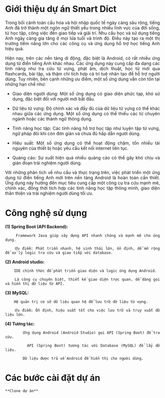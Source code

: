# Giới thiệu dự án Smart Dict

<div style="text-align: justify;">
Trong bối cảnh toàn cầu hóa và hội nhập quốc tế ngày càng sâu rộng, tiếng Anh đã trở thành một ngôn ngữ thiết yếu trong nhiều lĩnh vực của đời sống, từ học tập, công việc đến giao tiếp và giải trí. Nhu cầu học và sử dụng tiếng Anh ngày càng gia tăng ở mọi lứa tuổi và trình độ. Điều này tạo ra một thị trường tiềm năng lớn cho các công cụ và ứng dụng hỗ trợ học tiếng Anh hiệu quả.
	
Hiện nay, trên các nền tảng di động, đặc biệt là Android, có rất nhiều ứng dụng từ điển tiếng Anh khác nhau. Các ứng dụng này cung cấp đa dạng các tính năng như tra cứu từ vựng, phát âm, dịch thuật, học từ mới qua flashcards, bài tập, và thậm chí tích hợp cả trí tuệ nhân tạo để hỗ trợ người dùng. Tuy nhiên, bên cạnh những ưu điểm, một số ứng dụng vẫn còn tồn tại những hạn chế như:

+ Giao diện người dùng: Một số ứng dụng có giao diện phức tạp, khó sử dụng, 	đặc biệt đối với người mới bắt đầu.
 
+ Dữ liệu từ vựng: Độ chính xác và đầy đủ của dữ liệu từ vựng có thể khác nhau giữa các ứng dụng. Một số ứng dụng có thể thiếu các từ chuyên ngành hoặc các thành ngữ thông dụng.
 
+ Tính năng học tập: Các tính năng hỗ trợ học tập như luyện tập từ vựng, ngữ pháp đôi khi còn đơn giản và chưa đủ hấp dẫn người dùng.
 
+ Hiệu suất: Một số ứng dụng có thể hoạt động chậm, tốn nhiều tài nguyên của thiết bị hoặc yêu cầu kết nối internet liên tục.
 
+ Quảng cáo: Sự xuất hiện quá nhiều quảng cáo có thể gây khó chịu và gián đoạn trải nghiệm người dùng.
  
Với những phân tích về nhu cầu và thực trạng trên, việc phát triển một ứng dụng từ điển tiếng Anh mới trên nền tảng Android là hoàn toàn cần thiết. Ứng dụng này hướng đến mục tiêu cung cấp một công cụ tra cứu mạnh mẽ, chính xác, đồng thời tích hợp các tính năng học tập thông minh, giao diện thân thiện và trải nghiệm người dùng tối ưu.

# Công nghệ sử dụng

**(1) Spring Boot (API Backend):**

		Framework Java giúp xây dựng API nhanh chóng và mạnh mẽ cho ứng dụng.
  
		Ưu điểm: Phát triển nhanh, hệ sinh thái lớn, ổn định, dễ mở rộng để xử lý logic tra cứu và giao tiếp với database.
  
**(2) Android studio:**

		IDE chính thức để phát triển giao diện và logic ứng dụng Android.
  
		Là công cụ chuyên biệt, thiết kế giao diện trực quan, dễ dàng gọi và hiển thị dữ liệu từ API.
  
**(3) MySQL:**

		Hệ quản trị cơ sở dữ liệu quan hệ để lưu trữ dữ liệu từ vựng.
  
		Ưu điểm: Ổn định, hiệu suất tốt cho việc lưu trữ và truy xuất dữ liệu lớn.
  
**(4) Tương tác:**

    		Ứng dụng Android (Android Studio) gọi API (Spring Boot) để tra cứu.
      
    		API (Spring Boot) tương tác với Database (MySQL) để lấy dữ liệu.
      
    		Dữ liệu được trả về Android để hiển thị cho người dùng.

# Các bước cài đặt dự án

 	**Clone dự án**
   
